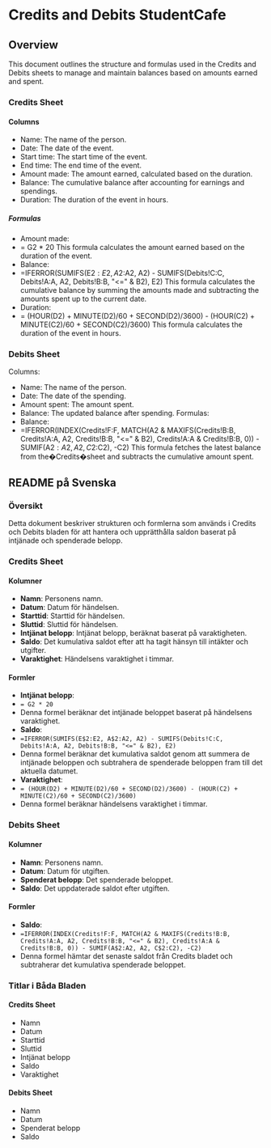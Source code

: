 # Credits and Debits StudentCafe

## Overview

This document outlines the structure and formulas used in the Credits and Debits sheets to manage and maintain balances based on amounts earned and spent.

### Credits Sheet

#### Columns

* Name: The name of the person.
* Date: The date of the event.
* Start time: The start time of the event.
* End time: The end time of the event.
* Amount made: The amount earned, calculated based on the duration.
* Balance: The cumulative balance after accounting for earnings and spendings.
* Duration: The duration of the event in hours.

##### Formulas

* Amount made:
* = G2 * 20
This formula calculates the amount earned based on the duration of the event.
* Balance:
* =IFERROR(SUMIFS(E$2:E2, A$2:A2, A2) - SUMIFS(Debits!C:C, Debits!A:A, A2, Debits!B:B, "<=" & B2), E2)
This formula calculates the cumulative balance by summing the amounts made and subtracting the amounts spent up to the current date.
* Duration:
* = (HOUR(D2) + MINUTE(D2)/60 + SECOND(D2)/3600) - (HOUR(C2) + MINUTE(C2)/60 + SECOND(C2)/3600)
This formula calculates the duration of the event in hours.

### Debits Sheet

Columns:

* Name: The name of the person.
* Date: The date of the spending.
* Amount spent: The amount spent.
* Balance: The updated balance after spending.
Formulas:
* Balance:
* =IFERROR(INDEX(Credits!F:F, MATCH(A2 & MAXIFS(Credits!B:B, Credits!A:A, A2, Credits!B:B, "<=" & B2), Credits!A:A & Credits!B:B, 0)) - SUMIF(A$2:A2, A2, C$2:C2), -C2)
This formula fetches the latest balance from the�Credits�sheet and subtracts the cumulative amount spent.


## README på Svenska

### Översikt

Detta dokument beskriver strukturen och formlerna som används i Credits och Debits bladen för att hantera och upprätthålla saldon baserat på intjänade och spenderade belopp.

### Credits Sheet

#### Kolumner

* **Namn**: Personens namn.
* **Datum**: Datum för händelsen.
* **Starttid**: Starttid för händelsen.
* **Sluttid**: Sluttid för händelsen.
* **Intjänat belopp**: Intjänat belopp, beräknat baserat på varaktigheten.
* **Saldo**: Det kumulativa saldot efter att ha tagit hänsyn till intäkter och utgifter.
* **Varaktighet**: Händelsens varaktighet i timmar.

#### Formler

* **Intjänat belopp**:
* `= G2 * 20`
* Denna formel beräknar det intjänade beloppet baserat på händelsens varaktighet.
* **Saldo**:
* `=IFERROR(SUMIFS(E$2:E2, A$2:A2, A2) - SUMIFS(Debits!C:C, Debits!A:A, A2, Debits!B:B, "<=" & B2), E2)`
* Denna formel beräknar det kumulativa saldot genom att summera de intjänade beloppen och subtrahera de spenderade beloppen fram till det aktuella datumet.
* **Varaktighet**:
* `= (HOUR(D2) + MINUTE(D2)/60 + SECOND(D2)/3600) - (HOUR(C2) + MINUTE(C2)/60 + SECOND(C2)/3600)`
* Denna formel beräknar händelsens varaktighet i timmar.

### Debits Sheet

#### Kolumner

* **Namn**: Personens namn.
* **Datum**: Datum för utgiften.
* **Spenderat belopp**: Det spenderade beloppet.
* **Saldo**: Det uppdaterade saldot efter utgiften.

#### Formler

* **Saldo**:
* `=IFERROR(INDEX(Credits!F:F, MATCH(A2 & MAXIFS(Credits!B:B, Credits!A:A, A2, Credits!B:B, "<=" & B2), Credits!A:A & Credits!B:B, 0)) - SUMIF(A$2:A2, A2, C$2:C2), -C2)`
* Denna formel hämtar det senaste saldot från Credits bladet och subtraherar det kumulativa spenderade beloppet.

### Titlar i Båda Bladen

#### Credits Sheet

* Namn
* Datum
* Starttid
* Sluttid
* Intjänat belopp
* Saldo
* Varaktighet

#### Debits Sheet

* Namn
* Datum
* Spenderat belopp
* Saldo
